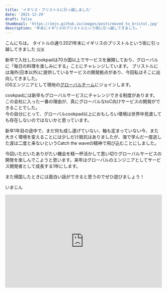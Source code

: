 ```yaml
---
title: 'イギリス・ブリストルに引っ越しました'
date: '2021-12-29'
draft: false
thumbnail: 'https://imjn.github.io/images/posts/moved_to_bristol.jpg'
description: '年末にイギリスのブリストルという街に引っ越してきました。'
---
```


こんにちは。
タイトルの通り2021年末にイギリスのブリストルという街に引っ越してきました 🇬🇧

新卒で入社したcookpadは70カ国以上でサービスを展開しており、グローバルに「毎日の料理を楽しみにする」ことにチャレンジしています。
ブリストルには海外(日本以外)に提供しているサービスの開発拠点があり、今回私はそこに出向してきました。  
iOSエンジニアとして現地の[グローバルチーム](https://www.cookpadteam.com/)にジョインします。

cookpadには新卒もグローバルサービスにチャレンジできる制度があります。  
この会社に入った一番の理由が、真にグローバルなtoC向けサービスの開発ができることでした。  
今の自分にとって、グローバルcookpad以上におもしろい環境は世界中見渡しても存在しないのではないかと思っています。

新卒1年目の途中で、まだ何も成し遂げていない、軸も定まっていない今、また大きく環境を変えることには少しだけ抵抗はありましたが、海で学んだ一度逃した波は二度と来ないというCatch the waveの精神で飛び込むことにしました。

今回いただいたありがたい機会を精一杯活かして思い切りグローバルサービスの開発を楽しんでこようと思います。来年はグローバルのエンジニアとしてサービス開発者として成長する1年にします。

また帰国したときには面白い話ができると思うのでぜひ遊びましょう！  

いまじん

<iframe src="https://www.google.com/maps/embed?pb=!1m18!1m12!1m3!1d79534.02653549526!2d-2.660756756590073!3d51.468468089029074!2m3!1f0!2f0!3f0!3m2!1i1024!2i768!4f13.1!3m3!1m2!1s0x4871836681b3d861%3A0x8ee4b22e4b9ad71f!2z44Kk44Ku44Oq44K5IOODluODquOCueODiOODqw!5e0!3m2!1sja!2sjp!4v1637396938845!5m2!1sja!2sjp" width="100%" height="300" style="border:0;" allowfullscreen="" loading="lazy"></iframe>